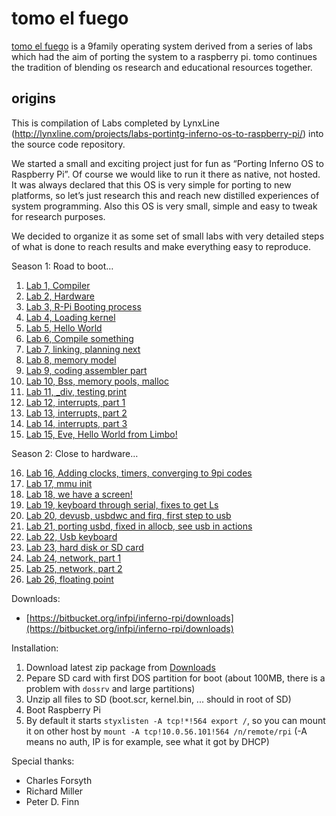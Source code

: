 # tomo el fuego

[tomo el fuego][tomo] is a 9family operating system derived from a series of
labs which had the aim of porting the system to a raspberry pi. tomo continues
the tradition of blending os research and educational resources together.

[tomo]: https://sunshinegardens.org/~xj9/tomo/

## origins

This is compilation of Labs completed by LynxLine (http://lynxline.com/projects/labs-portintg-inferno-os-to-raspberry-pi/) into the source code repository.

We started a small and exciting project just for fun as “Porting Inferno OS to Raspberry Pi”. Of course we would like to run it there as native, not hosted. It was always declared that this OS is very simple for porting to new platforms, so let’s just research this and reach new distilled experiences of system programming. Also this OS is very small, simple and easy to tweak for research purposes.

We decided to organize it as some set of small labs with very detailed steps of what is done to reach results and make everything easy to reproduce.

Season 1: Road to boot…

1.	[Lab 1, Compiler](http://lynxline.com/lab-1-compiler/)
2.	[Lab 2, Hardware](http://lynxline.com/lab-2-hardware/)
3.	[Lab 3, R-Pi Booting process](http://lynxline.com/lab-3-r-pi-booting-process/)
4.	[Lab 4, Loading kernel](http://lynxline.com/lab-4-loading-kernel/)
5.	[Lab 5, Hello World](http://lynxline.com/lab-5-hello-world/)
6.	[Lab 6, Compile something](http://lynxline.com/lab-6-compile-something/)
7.	[Lab 7, linking, planning next](http://lynxline.com/lab-7-linking-more-initialization/)
8.	[Lab 8, memory model](http://lynxline.com/lab-8-memory-model/)
9.	[Lab 9, coding assembler part](http://lynxline.com/lab-9-coding-assembler-part/)
10.	[Lab 10, Bss, memory pools, malloc](http://lynxline.com/lab-10-bss-menpools-malloc/)
11.	[Lab 11, _div, testing print](http://lynxline.com/lab-11-_div-testing-print/)
12.	[Lab 12, interrupts, part 1](http://lynxline.com/lab-12-interrupts-part-1/)
13.	[Lab 13, interrupts, part 2](http://lynxline.com/lab-13-interrupts-part2/)
14.	[Lab 14, interrupts, part 3](http://lynxline.com/lab-14-interrupts-part-3/)
15.	[Lab 15, Eve, Hello World from Limbo!](http://lynxline.com/lab-15-eve-hello-world-from-limbo/)

Season 2: Close to hardware…

16.	[Lab 16, Adding clocks, timers, converging to 9pi codes](http://lynxline.com/lab-16/)
17.	[Lab 17, mmu init](http://lynxline.com/lab-17-mmu-init/)
18.	[Lab 18, we have a screen!](http://lynxline.com/lab-18-we-have-a-screen/)
19.	[Lab 19, keyboard through serial, fixes to get Ls](http://lynxline.com/lab-19-keyboard-through-serial-fixes-to-get-ls/)
20.	[Lab 20, devusb, usbdwc and firq, first step to usb](http://lynxline.com/lab-20-devusb-usbdwc-and-firq-first-step-to-usb/)
21.	[Lab 21, porting usbd, fixed in allocb, see usb in actions](http://lynxline.com/lab-21-porting-usbd-fixed-in-allocb-see-usb-in-actions/)
22.	[Lab 22, Usb keyboard](http://lynxline.com/lab-22-usb-keyboard/)
23.	[Lab 23, hard disk or SD card](http://lynxline.com/lab-23-hard-disk-or-sd-card/)
24.	[Lab 24, network, part 1](http://lynxline.com/lab-24-network-part-1/)
25.	[Lab 25, network, part 2](http://lynxline.com/lab-25-network-part-2/)
26.	[Lab 26, floating point](http://lynxline.com/lab-26-floating-point/)


Downloads:

* [https://bitbucket.org/infpi/inferno-rpi/downloads](https://bitbucket.org/infpi/inferno-rpi/downloads)

Installation:

1.	Download latest zip package from [Downloads](https://bitbucket.org/infpi/inferno-rpi/downloads)
2.	Pepare SD card with first DOS partition for boot (about 100MB, there is a problem with ```dossrv``` and large partitions)
3.	Unzip all files to SD (boot.scr, kernel.bin, ... should in root of SD)
4.	Boot Raspberry Pi
5.	By default it starts ```styxlisten -A tcp!*!564 export /```, so you can mount it on other host by ```mount -A tcp!10.0.56.101!564 /n/remote/rpi``` (-A means no auth, IP is for example, see what it got by DHCP)


Special thanks:

* Charles Forsyth
* Richard Miller
* Peter D. Finn
